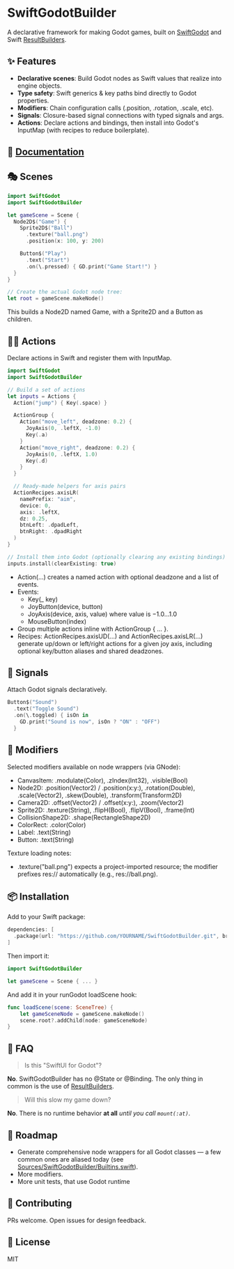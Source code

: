 # SwiftGodotBuilder

A declarative framework for making Godot games, built on [SwiftGodot](https://github.com/migueldeicaza/SwiftGodot) and Swift [ResultBuilders](https://docs.swift.org/swift-book/documentation/the-swift-programming-language/advancedoperators/#Result-Builders).

## ✨ Features
- **Declarative scenes**: Build Godot nodes as Swift values that realize into engine objects.
- **Type safety**: Swift generics & key paths bind directly to Godot properties.
- **Modifiers**: Chain configuration calls (.position, .rotation, .scale, etc).
- **Signals**: Closure-based signal connections with typed signals and args.
- **Actions**: Declare actions and bindings, then install into Godot's InputMap (with recipes to reduce boilerplate).

## 📕 [Documentation](https://johnsusek.github.io/SwiftGodotBuilder/documentation/swiftgodotbuilder/)
## 🎭 Scenes

```swift
import SwiftGodot
import SwiftGodotBuilder

let gameScene = Scene {
  Node2D$("Game") {
    Sprite2D$("Ball")
      .texture("ball.png")
      .position(x: 100, y: 200)

    Button$("Play")
      .text("Start")
      .on(\.pressed) { GD.print("Game Start!") }
  }
}

// Create the actual Godot node tree:
let root = gameScene.makeNode()
```

This builds a Node2D named Game, with a Sprite2D and a Button as children.

## 🏃‍♂️ Actions
Declare actions in Swift and register them with InputMap.

```swift
import SwiftGodot
import SwiftGodotBuilder

// Build a set of actions
let inputs = Actions {
  Action("jump") { Key(.space) }

  ActionGroup {
    Action("move_left", deadzone: 0.2) {
      JoyAxis(0, .leftX, -1.0)
      Key(.a)
    }
    Action("move_right", deadzone: 0.2) {
      JoyAxis(0, .leftX, 1.0)
      Key(.d)
    }
  }

  // Ready-made helpers for axis pairs
  ActionRecipes.axisLR(
    namePrefix: "aim",
    device: 0,
    axis: .leftX,
    dz: 0.25,
    btnLeft: .dpadLeft,
    btnRight: .dpadRight
  )
}

// Install them into Godot (optionally clearing any existing bindings)
inputs.install(clearExisting: true)
```

- Action(...) creates a named action with optional deadzone and a list of events.
- Events:
  - Key(_ key)
  - JoyButton(device, button)
  - JoyAxis(device, axis, value) where value is −1.0…1.0
  - MouseButton(index)
- Group multiple actions inline with ActionGroup { ... }.
- Recipes: ActionRecipes.axisUD(...) and ActionRecipes.axisLR(...) generate up/down or left/right actions for a given joy axis, including optional key/button aliases and shared deadzones.


## 📡 Signals
Attach Godot signals declaratively.

```swift
Button$("Sound")
  .text("Toggle Sound")
  .on(\.toggled) { isOn in
    GD.print("Sound is now", isOn ? "ON" : "OFF")
  }
```

## 🎨 Modifiers
Selected modifiers available on node wrappers (via GNode<T>):

- CanvasItem: .modulate(Color), .zIndex(Int32), .visible(Bool)
- Node2D: .position(Vector2) / .position(x:y:), .rotation(Double), .scale(Vector2), .skew(Double), .transform(Transform2D)
- Camera2D: .offset(Vector2) / .offset(x:y:), .zoom(Vector2)
- Sprite2D: .texture(String), .flipH(Bool), .flipV(Bool), .frame(Int)
- CollisionShape2D: .shape(RectangleShape2D)
- ColorRect: .color(Color)
- Label: .text(String)
- Button: .text(String)

Texture loading notes:
- .texture("ball.png") expects a project-imported resource; the modifier prefixes res:// automatically (e.g., res://ball.png).


## 📦 Installation
Add to your Swift package:

```swift
dependencies: [
  .package(url: "https://github.com/YOURNAME/SwiftGodotBuilder.git", branch: "main"),
]
```

Then import it:

```swift
import SwiftGodotBuilder

let gameScene = Scene { ... }
```

And add it in your runGodot loadScene hook:

```swift
func loadScene(scene: SceneTree) {
    let gameSceneNode = gameScene.makeNode()
    scene.root?.addChild(node: gameSceneNode)
}
```

## 🙋 FAQ

> Is this "SwiftUI for Godot"?

**No**. SwiftGodotBuilder has no @State or @Binding. The only thing in common is the use of [ResultBuilders](https://docs.swift.org/swift-book/documentation/the-swift-programming-language/advancedoperators/#Result-Builders).

> Will this slow my game down?

**No**. There is no runtime behavior **at all** _until you call `mount(:at)`_.

## 🔮 Roadmap
- Generate comprehensive node wrappers for all Godot classes — a few common ones are aliased today (see [Sources/SwiftGodotBuilder/Builtins.swift](Sources/SwiftGodotBuilder/Builtins.swift)).
- More modifiers.
- More unit tests, that use Godot runtime


## 🤝 Contributing
PRs welcome. Open issues for design feedback.


## 📜 License
MIT
